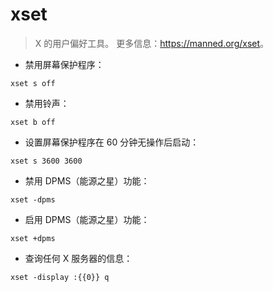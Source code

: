 # xset

> X 的用户偏好工具。
> 更多信息：<https://manned.org/xset>。

- 禁用屏幕保护程序：

`xset s off`

- 禁用铃声：

`xset b off`

- 设置屏幕保护程序在 60 分钟无操作后启动：

`xset s 3600 3600`

- 禁用 DPMS（能源之星）功能：

`xset -dpms`

- 启用 DPMS（能源之星）功能：

`xset +dpms`

- 查询任何 X 服务器的信息：

`xset -display :{{0}} q`